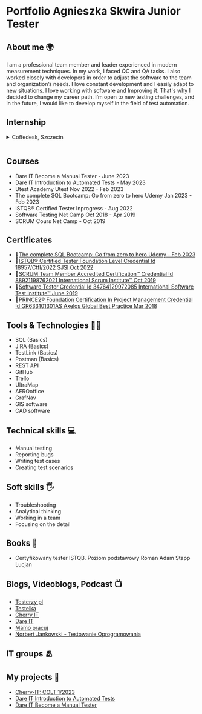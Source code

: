 # Portfolio Agnieszka Skwira Junior Tester
## About me :earth_africa:

I am a professional team member and leader experienced in modern measurement techniques. In my work, I faced QC and QA tasks. I also worked closely with developers in order to adjust the software to the team and organization’s needs. I love constant development and I easily adapt to new situations. I love working with software and Improving it. That's why I decided to change my career path.  I’m open to new testing challenges, and in the future, I would like to develop myself in the field of test automation.

## Internship
<details>
   
*<summary> Coffedesk, Szczecin <summary>
</details>

## Courses


* Dare IT Become a Manual Tester - June 2023
* Dare IT Introduction to Automated Tests - May 2023
* Utest Academy Utest Nov 2022 - Feb 2023
*	The complete SQL Bootcamp: Go from zero to hero Udemy Jan 2023 - Feb 2023
*	ISTQB® Certified Tester Inprogress - Aug 2022
* Software Testing Net Camp Oct 2018 - Apr 2019
* SCRUM Cours Net Camp - Oct 2019

## Certificates
* :link:[The complete SQL Bootcamp: Go from zero to hero Udemy - Feb 2023](https://drive.google.com/file/d/1AUxCA65mwlf65KSzZ6umHo31Jrl4-kJi/view?usp=share_link)
* :link:[ISTQB® Certified Tester Foundation Level Credential Id 18957/Ctfl/2022 SJSI  Oct 2022](https://drive.google.com/file/d/1_3rRg2SZkaJavhS5CoCxzqWVwB8SEsfD/view?usp=share_link)
*	:link:[SCRUM Team Member Accredited Certification™ Credential Id 88921198762021 International Scrum Institute™ Oct 2019](https://drive.google.com/file/d/1sj4HvCzgBr1WAO3i68lcPUpXH7LUBNYu/view?usp=share_link)
* :link:[Software Tester Credential Id 34764129972085 International Software Test Institute™ June 2019](https://drive.google.com/file/d/1IMMUw5VV8L2YS3s541ExwQCyQjm7hJPQ/view?usp=share_link)
*	:link:[PRINCE2® Foundation Certification In Project Management Credential Id GR633101301AS Axelos Global Best Practice Mar 2018](https://drive.google.com/file/d/1uGiofzWF5M94AF_fW6UUav4WQxvfgAPb/view?usp=share_link)


## Tools & Technologies :woman_technologist:

* SQL (Basics)
*	JIRA (Basics)
*	TestLink (Basics)
*	Postman (Basics)
*	REST API
*	GitHub
*	Trello
*	UltraMap
*	AEROoffice
*	GrafNav 
*	GIS software
*	CAD software

## Technical skills 	:computer:

*	Manual testing 
*	Reporting bugs
*	Writing test cases
*	Creating test scenarios

## Soft skills :raised_hand_with_fingers_splayed:

* Troubleshooting
* Analytical thinking
*	Working in a team
*	Focusing on the detail

## Books :open_book:
* Certyfikowany tester ISTQB. Poziom podstawowy Roman Adam Stapp Lucjan
## Blogs, Videoblogs, Podcast :tv:
* [Testerzy pl](testerzy.pl)
* [Testelka](https://testelka.pl/)
* [Cherry IT](http://cherry-it.pl/)
* [Dare IT](https://www.dareit.io/)
* [Mamo pracuj](https://mamopracuj.pl/)
* [Norbert Jankowski - Testowanie Oprogramowania](https://www.youtube.com/c/JankowskiNorbert)
## IT groups :people_hugging:
## My projects :floppy_disk:
* [Cherry-IT: COLT 1/2023](https://github.com/agskwira/Colt1-restApi)
* [Dare IT Introduction to Automated Tests](https://github.com/agskwira/Challenge_portfolio_Aga)
* [Dare IT Become a Manual Tester](https://github.com/agskwira/challenge_portfolio_Agnieszka/blob/main/README.md)

   
